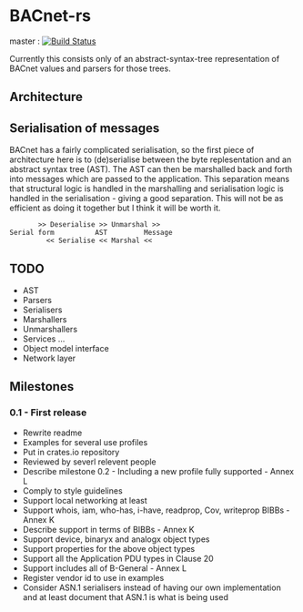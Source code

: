 # BACnet-rs

master : [![Build Status](https://travis-ci.org/platy/bacnet-rs.svg?branch=master)](https://travis-ci.org/platy/bacnet-rs)

Currently this consists only of an abstract-syntax-tree representation of BACnet values and parsers for those trees.

## Architecture

## Serialisation of messages

BACnet has a fairly complicated serialisation, so the first piece of architecture here is to (de)serialise between the byte replesentation and an abstract syntax tree (AST). The AST can then be marshalled back and forth into messages which are passed to the application. This separation means that structural logic is handled in the marshalling and serialisation logic is handled in the serialisation - giving a good separation. This will not be as efficient as doing it together but I think it will be worth it.

```
       >> Deserialise >> Unmarshal >>
Serial form          AST         Message
         << Serialise << Marshal <<
```

## TODO

- AST
- Parsers
- Serialisers
- Marshallers
- Unmarshallers
- Services ...
- Object model interface
- Network layer

## Milestones

### 0.1 - First release

- Rewrite readme
- Examples for several use profiles
- Put in crates.io repository
- Reviewed by severl relevent people
- Describe milestone 0.2 - Including a new profile fully supported - Annex L
- Comply to style guidelines
- Support local networking at least
- Support whois, iam, who-has, i-have, readprop, Cov, writeprop BIBBs - Annex K
- Describe support in terms of BIBBs - Annex K
- Support device, binaryx and analogx object types
- Support properties for the above object types
- Support all the Application PDU types in Clause 20
- Support includes all of B-General - Annex L
- Register vendor id to use in examples
- Consider ASN.1 serialisers instead of having our own implementation and at least document that ASN.1 is what is being used

